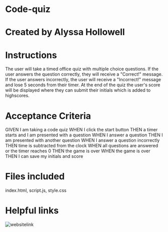 # Code-quiz

# Created by Alyssa Hollowell

# Instructions

The user will take a timed office quiz with multiple choice questions. If the user answers the question correctly, they will receive a "Correct!" message. If the user answers incorrectly, the user will receive a "Incorrect!" message and lose 5 seconds from their timer. At the end of the quiz the user's score will be displayed where they can submit their initials which is added to highscores. 

# Acceptance Criteria 
GIVEN I am taking a code quiz
WHEN I click the start button
THEN a timer starts and I am presented with a question
WHEN I answer a question
THEN I am presented with another question
WHEN I answer a question incorrectly
THEN time is subtracted from the clock
WHEN all questions are answered or the timer reaches 0
THEN the game is over
WHEN the game is over
THEN I can save my initials and score

# Files included
index.html, script.js, style.css

# Helpful links
![websitelink](https://alyssah1.github.io/Code-quiz-1/)